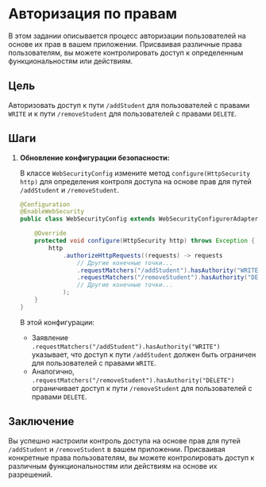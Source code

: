 # Авторизация по правам

В этом задании описывается процесс авторизации пользователей на основе их прав в вашем приложении. Присваивая различные права пользователям, вы можете контролировать доступ к определенным функциональностям или действиям.

## Цель

Авторизовать доступ к пути `/addStudent` для пользователей с правами `WRITE` и к пути `/removeStudent` для пользователей с правами `DELETE`.

## Шаги

1. **Обновление конфигурации безопасности:**

   В классе `WebSecurityConfig` измените метод `configure(HttpSecurity http)` для определения контроля доступа на основе прав для путей `/addStudent` и `/removeStudent`.

   ```java
   @Configuration
   @EnableWebSecurity
   public class WebSecurityConfig extends WebSecurityConfigurerAdapter {

       @Override
       protected void configure(HttpSecurity http) throws Exception {
           http
               .authorizeHttpRequests((requests) -> requests
                   // Другие конечные точки...
                   .requestMatchers("/addStudent").hasAuthority("WRITE")
                   .requestMatchers("/removeStudent").hasAuthority("DELETE")
                   // Другие конечные точки...
               );
       }
   }
   ```

   В этой конфигурации:
    - Заявление `.requestMatchers("/addStudent").hasAuthority("WRITE")` указывает, что доступ к пути `/addStudent` должен быть ограничен для пользователей с правами `WRITE`.
    - Аналогично, `.requestMatchers("/removeStudent").hasAuthority("DELETE")` ограничивает доступ к пути `/removeStudent` для пользователей с правами `DELETE`.

## Заключение

Вы успешно настроили контроль доступа на основе прав для путей `/addStudent` и `/removeStudent` в вашем приложении. Присваивая конкретные права пользователям, вы можете контролировать доступ к различным функциональностям или действиям на основе их разрешений.
